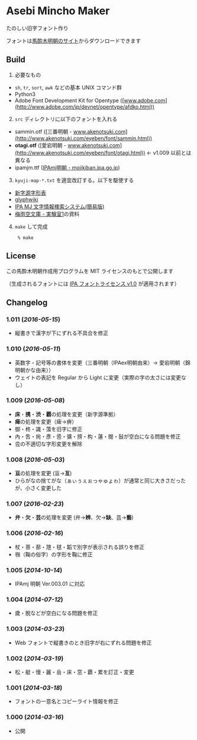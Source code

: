 # Asebi Mincho Maker

たのしい旧字フォント作り

フォントは[馬酔木明朝のサイト](https://metasta.github.io/asebi/)からダウンロードできます

## Build

1. 必要なもの
  - `sh`, `tr`, `sort`, `awk` などの基本 UNIX コマンド群
  - Python3
  - Adobe Font Development Kit for Opentype ([www.adobe.com](http://www.adobe.com/jp/devnet/opentype/afdko.html))
2. `src` ディレクトリに以下のフォントを入れる
  - sammin.otf ([三番明朝 - www.akenotsuki.com](http://www.akenotsuki.com/eyeben/font/sammin.html))
  - **otagi.otf** ([愛宕明朝 - www.akenotsuki.com](http://www.akenotsuki.com/eyeben/font/otagi.html)) ← v1.009 以前とは異なる
  - ipamjm.ttf ([IPAmj明朝 - mojikiban.ipa.go.jp](http://mojikiban.ipa.go.jp/1300.html))
3. `kyuji-map-*.txt` を適宜改訂する。以下を駆使する
  - [新字源字形表](https://github.com/metasta/shinjigen-glyph)
  - [glyphwiki](http://glyphwiki.org/)
  - [IPA MJ 文字情報検索システム(簡易版)](http://mojikiban.ipa.go.jp/search/)
  - [梅雨空文庫 - 実験室1](http://home.q02.itscom.net/tosyokan/JIKKEN1.txt)の資料
4. `make` して完成

        % make

## License

この馬酔木明朝作成用プログラムを MIT ライセンスのもとで公開します

（生成されるフォントには [IPA フォントライセンス v1.0](http://ipafont.ipa.go.jp/ipa_font_license_v1.html) が適用されます）

## Changelog

### 1.011 (*2016-05-15*)
- 縦書きで漢字が下にずれる不具合を修正

### 1.010 (*2016-05-11*)
- 英数字・記号等の書体を変更（三番明朝（IPAex明朝由来）→ 愛宕明朝（錦明朝かな由来））
- ウェイトの表記を Regular から Light に変更（実際の字の太さには変更なし）

### 1.009 (*2016-05-08*)
- **床**・**携**・**渋**・**覇**の処理を変更（新字源準拠）
- **痺**の処理を変更（痺→痹）
- 御・柊・識・薀を旧字に修正
- 內・吿・尙・彥・巹・彍・搒・构・蓮・閱・鼔が空白になる問題を修正
- 卺の不適切な字形変更を解除

### 1.008 (*2016-05-03*)
- **亘**の処理を変更 (亘→**亙**)
- ひらがなの捨てがな（ぁぃぅぇぉっゃゅょゎ）が通常と同じ大きさだったが、小さく変更した

### 1.007 (*2016-02-23*)
- **弁**・**欠**・**芸**の処理を変更 (弁→**辨**、欠→**缺**、芸→**藝**)

### 1.006 (*2016-02-16*)
- 杖・菩・蔀・豗・毬・韜で別字が表示される誤りを修正
- 毱（鞠の俗字）の字形を鞠に修正

### 1.005 (*2014-10-14*)
- IPAmj 明朝 Ver.003.01 に対応

### 1.004 (*2014-07-12*)
- 歲・脫などが空白になる問題を修正

### 1.003 (*2014-03-23*)
- Web フォントで縦書きのとき旧字が右にずれる問題を修正

### 1.002 (*2014-03-19*)
- 松・艇・慢・麗・岳・床・窓・覇・累を訂正・変更

### 1.001 (*2014-03-18*)
- フォントの一意名とコピーライト情報を修正

### 1.000 (*2014-03-16*)
- 公開
